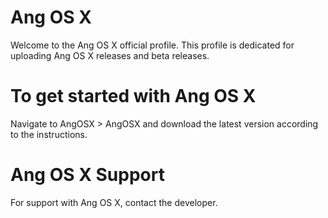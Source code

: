 # Ang OS X
Welcome to the Ang OS X official profile. This profile is dedicated for uploading Ang OS X releases and beta releases.

# To get started with Ang OS X
Navigate to AngOSX > AngOSX and download the latest version according to the instructions.

# Ang OS X Support
For support with Ang OS X, contact the developer.
